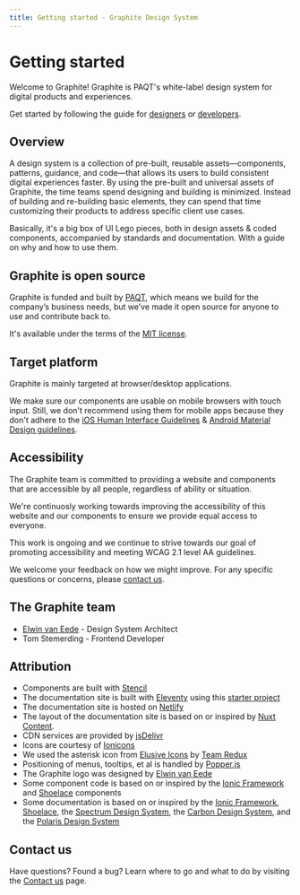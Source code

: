 ```yaml
---
title: Getting started - Graphite Design System
---
```


# Getting started

<p class="intro">Welcome to Graphite! Graphite is PAQT's white-label design system for digital products and experiences.</p>

Get started by following the guide for [designers](/getting-started/designers) or [developers](/getting-started/developers).

## Overview

A design system is a collection of pre-built, reusable assets—components, patterns, guidance, and code—that allows its users to build consistent digital experiences faster. By using the pre-built and universal assets of Graphite, the time teams spend designing and building is minimized. Instead of building and re-building basic elements, they can spend that time customizing their products to address specific client use cases.

Basically, it's a big box of UI Lego pieces, both in design assets & coded components, accompanied by standards and documentation. With a guide on why and how to use them.

## Graphite is open source

Graphite is funded and built by [PAQT](https://paqt.com), which means we build for the company’s business needs, but we’ve made it open source for anyone to use and contribute back to.

It's available under the terms of the [MIT license](https://github.com/paqtcom/graphite-design-system/blob/master/LICENSE).

## Target platform

Graphite is mainly targeted at browser/desktop applications.

We make sure our components are usable on mobile browsers with touch input. Still, we don't recommend using them for mobile apps because they don't adhere to the [iOS Human Interface Guidelines](https://developer.apple.com/design/human-interface-guidelines/ios/) & [Android Material Design guidelines](https://developer.android.com/design).

## Accessibility

The Graphite team is committed to providing a website and components that are accessible by all people, regardless of ability or situation.

We're continuosly working towards improving the accessibility of this website and our components to ensure we provide equal access to everyone.

This work is ongoing and we continue to strive towards our goal of promoting accessibility and meeting WCAG 2.1 level AA guidelines.

We welcome your feedback on how we might improve. For any specific questions or concerns, please [contact us](/help/contact-us).

## The Graphite team

- [Elwin van Eede](https://elwinvaneede.com) - Design System Architect
- Tom Stemerding - Frontend Developer

## Attribution

- Components are built with [Stencil](https://stenciljs.com/)
- The documentation site is built with [Eleventy](https://www.11ty.dev/) using this [starter project](https://github.com/ixartz/Eleventy-Starter-Boilerplate)
- The documentation site is hosted on [Netlify](https://netlify.app/)
- The layout of the documentation site is based on or inspired by [Nuxt Content](https://content.nuxtjs.org/).
- CDN services are provided by [jsDelivr](https://www.jsdelivr.com/)
- Icons are courtesy of [Ionicons](https://ionic.io/ionicons)
- We used the asterisk icon from [Elusive Icons](http://elusiveicons.com/) by [Team Redux](http://reduxframework.com/)
- Positioning of menus, tooltips, et al is handled by [Popper.js](https://popper.js.org/)
- The Graphite logo was designed by [Elwin van Eede](https://elwinvaneede.com)
- Some component code is based on or inspired by the [Ionic Framework](https://ionicframework.com/) and [Shoelace](https://shoelace.style/) components
- Some documentation is based on or inspired by the [Ionic Framework](https://ionicframework.com/), [Shoelace](https://shoelace.style/), the [Spectrum Design System](https://spectrum.adobe.com/), the [Carbon Design System](https://www.carbondesignsystem.com/), and the [Polaris Design System](https://polaris.shopify.com/)

## Contact us

Have questions? Found a bug? Learn where to go and what to do by visiting the [Contact us](/help/contact-us) page.
